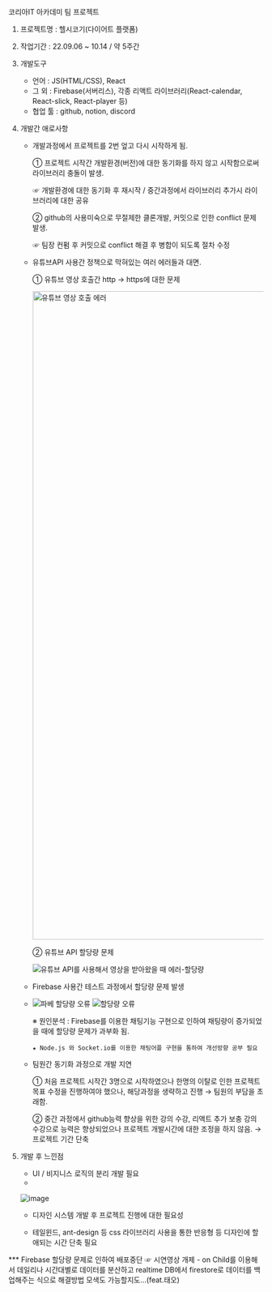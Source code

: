 코리아IT 아카데미 팀 프로젝트

1. 프로젝트명 : 헬시코기(다이어트 플랫폼)
2. 작업기간 : 22.09.06 ~ 10.14 / 약 5주간
3. 개발도구
    - 언어 : JS(HTML/CSS), React
    - 그 외 : Firebase(서버리스), 각종 리액트 라이브러리(React-calendar, React-slick, React-player 등)
    - 협업 툴 : github, notion, discord

4. 개발간 애로사항

    - 개발과정에서 프로젝트를 2번 엎고 다시 시작하게 됨.
    
      ① 프로젝트 시작간 개발환경(버전)에 대한 동기화를 하지 않고 시작함으로써 라이브러리 충돌이 발생.
      
        ☞ 개발환경에 대한 동기화 후 재시작 / 중간과정에서 라이브러리 추가시 라이브러리에 대한 공유
        
      ② github의 사용미숙으로 무절제한 클론개발, 커밋으로 인한 conflict 문제 발생.
      
        ☞ 팀장 컨펌 후 커밋으로 conflict 해결 후 병합이 되도록 절차 수정
      
    - 유튜브API 사용간 정책으로 막혀있는 여러 에러들과 대면.
    
      ① 유튜브 영상 호출간 http → https에 대한 문제
      
      <img width="1280" alt="유튜브 영상 호출 에러" src="https://user-images.githubusercontent.com/108196588/197659630-f65e6f3a-38fc-4e9f-979c-3961c3ca0c59.png">
      
      ② 유튜브 API 할당량 문제
      
      ![유튜브 API를 사용해서 영상을 받아왔을 때 에러-할당량](https://user-images.githubusercontent.com/108196588/197659654-869971ae-3f83-4c64-9e11-c8cdfb94ca82.JPG)

    - Firebase 사용간 테스트 과정에서 할당량 문제 발생
    - 
       ![파베 할당량 오류](https://user-images.githubusercontent.com/108196588/197659801-98a3cc42-9ddc-4235-92d3-09879f1d9179.JPG)
       ![할당량 오류](https://user-images.githubusercontent.com/108196588/197659761-c570bbd3-9b08-4041-a57a-c9c4d459e13f.JPG)
       
      ※ 원인분석 : Firebase를 이용한 채팅기능 구현으로 인하여 채팅량이 증가되었을 때에 할당량 문제가 과부화 됨.
      
          ★ Node.js 와 Socket.io를 이용한 채팅어플 구현을 통하여 개선방향 공부 필요
    
    - 팀원간 동기화 과정으로 개발 지연
    
      ① 처음 프로젝트 시작간 3명으로 시작하였으나 한명의 이탈로 인한 프로젝트 목표 수정을 진행하여야 했으나, 해당과정을 생략하고 진행 → 팀원의 부담을 초래함.
      
      ② 중간 과정에서 github능력 향상을 위한 강의 수강, 리액트 추가 보충 강의 수강으로 능력은 향상되었으나 프로젝트 개발시간에 대한 조정을 하지 않음. → 프로젝트 기간 단축
    
5. 개발 후 느낀점

    - UI / 비지니스 로직의 분리 개발 필요
    - 
    ![image](https://user-images.githubusercontent.com/108196588/197661089-92cae6c7-7f88-4b27-a73c-2572940ec3dc.png)
    
    - 디자인 시스템 개발 후 프로젝트 진행에 대한 필요성
    
    - 테일윈드, ant-design 등 css 라이브러리 사용을 통한 반응형 등 디자인에 할애되는 시간 단축 필요

*** Firebase 할당량 문제로 인하여 배포중단 ☞ 시연영상 개제 
    - on Child를 이용해서 데일리나 시간대별로 데이터를 분산하고 realtime DB에서 firestore로 데이터를 백업해주는 식으로 해결방법 모색도 가능할지도...(feat.태오)
